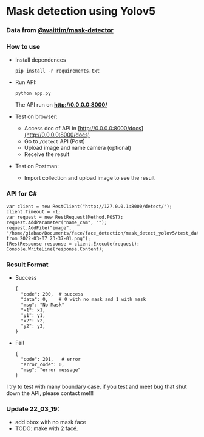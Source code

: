 # Mask detection using Yolov5

### Data from [@waittim/mask-detector](https://github.com/waittim/mask-detector/tree/master/modeling/data)

### How to use
- Install dependences
  ```
  pip install -r requirements.txt
  ```
  
- Run API:
  ```
  python app.py
  ```
  The API run on **http://0.0.0.0:8000/**
  
- Test on browser: 
  - Access doc of API in [http://0.0.0.0:8000/docs](http://0.0.0.0:8000/docs)
  - Go to `/detect` API (Post)
  - Upload image and name camera (optional)
  - Receive the result
- Test on Postman:
  - Import collection and upload image to see the result

### API for C# 
```
var client = new RestClient("http://127.0.0.1:8000/detect/");
client.Timeout = -1;
var request = new RestRequest(Method.POST);
request.AddParameter("name_cam", "");
request.AddFile("image", "/home/giabao/Documents/face/face_detection/mask_detect_yolov5/test_data/img/Screenshot from 2022-03-07 23-37-01.png");
IRestResponse response = client.Execute(request);
Console.WriteLine(response.Content);
```

### Result Format
- Success 
  ```
  {
    "code": 200,  # success
    "data": 0,    # 0 with no mask and 1 with mask
    "msg": "No Mask"
    "x1": x1,
    "y1": y1,
    "x2": x2,
    "y2": y2,
  }
  ```
  
- Fail
  ```
  {
    "code": 201,   # error
    "error_code": 0,
    "msg": "error message"
  }
  ```
  
I try to test with many boundary case, if you test and meet bug that shut down the API, please contact me!!!

### Update 22_03_19:
- add bbox with no mask face
- TODO: make with 2 facé.
